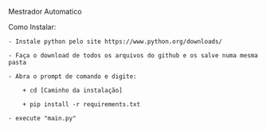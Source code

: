 Mestrador Automatico

Como Instalar:

    - Instale python pelo site https://www.python.org/downloads/ 
    
    - Faça o download de todos os arquivos do github e os salve numa mesma pasta
    
    - Abra o prompt de comando e digite:
    
        + cd [Caminho da instalação]
        
        + pip install -r requirements.txt
        
    - execute "main.py"
    

